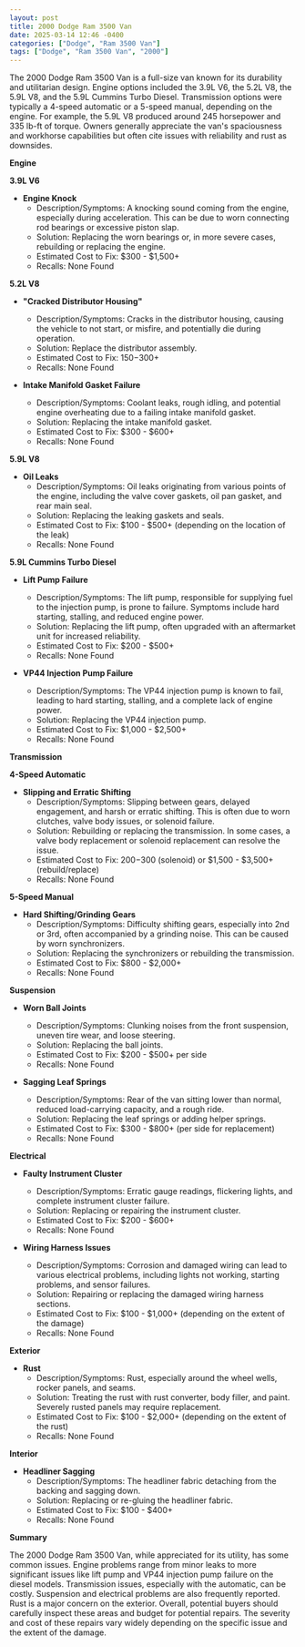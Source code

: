 ```yaml
---
layout: post
title: 2000 Dodge Ram 3500 Van
date: 2025-03-14 12:46 -0400
categories: ["Dodge", "Ram 3500 Van"]
tags: ["Dodge", "Ram 3500 Van", "2000"]
---
```

The 2000 Dodge Ram 3500 Van is a full-size van known for its durability and utilitarian design. Engine options included the 3.9L V6, the 5.2L V8, the 5.9L V8, and the 5.9L Cummins Turbo Diesel. Transmission options were typically a 4-speed automatic or a 5-speed manual, depending on the engine. For example, the 5.9L V8 produced around 245 horsepower and 335 lb-ft of torque. Owners generally appreciate the van's spaciousness and workhorse capabilities but often cite issues with reliability and rust as downsides.

**Engine**

**3.9L V6**

*   **Engine Knock**
    *   Description/Symptoms: A knocking sound coming from the engine, especially during acceleration. This can be due to worn connecting rod bearings or excessive piston slap.
    *   Solution: Replacing the worn bearings or, in more severe cases, rebuilding or replacing the engine.
    *   Estimated Cost to Fix: $300 - $1,500+
    *   Recalls: None Found

**5.2L V8**

*   **"Cracked Distributor Housing"**
    *   Description/Symptoms: Cracks in the distributor housing, causing the vehicle to not start, or misfire, and potentially die during operation.
    *   Solution: Replace the distributor assembly.
    *   Estimated Cost to Fix: $150-$300+
    *   Recalls: None Found

*   **Intake Manifold Gasket Failure**
    *   Description/Symptoms: Coolant leaks, rough idling, and potential engine overheating due to a failing intake manifold gasket.
    *   Solution: Replacing the intake manifold gasket.
    *   Estimated Cost to Fix: $300 - $600+
    *   Recalls: None Found

**5.9L V8**

*   **Oil Leaks**
    *   Description/Symptoms: Oil leaks originating from various points of the engine, including the valve cover gaskets, oil pan gasket, and rear main seal.
    *   Solution: Replacing the leaking gaskets and seals.
    *   Estimated Cost to Fix: $100 - $500+ (depending on the location of the leak)
    *   Recalls: None Found

**5.9L Cummins Turbo Diesel**

*   **Lift Pump Failure**
    *   Description/Symptoms: The lift pump, responsible for supplying fuel to the injection pump, is prone to failure. Symptoms include hard starting, stalling, and reduced engine power.
    *   Solution: Replacing the lift pump, often upgraded with an aftermarket unit for increased reliability.
    *   Estimated Cost to Fix: $200 - $500+
    *   Recalls: None Found

*   **VP44 Injection Pump Failure**
    *   Description/Symptoms: The VP44 injection pump is known to fail, leading to hard starting, stalling, and a complete lack of engine power.
    *   Solution: Replacing the VP44 injection pump.
    *   Estimated Cost to Fix: $1,000 - $2,500+
    *   Recalls: None Found

**Transmission**

**4-Speed Automatic**

*   **Slipping and Erratic Shifting**
    *   Description/Symptoms: Slipping between gears, delayed engagement, and harsh or erratic shifting. This is often due to worn clutches, valve body issues, or solenoid failure.
    *   Solution: Rebuilding or replacing the transmission. In some cases, a valve body replacement or solenoid replacement can resolve the issue.
    *   Estimated Cost to Fix: $200-$300 (solenoid) or $1,500 - $3,500+ (rebuild/replace)
    *   Recalls: None Found

**5-Speed Manual**

*   **Hard Shifting/Grinding Gears**
    *   Description/Symptoms: Difficulty shifting gears, especially into 2nd or 3rd, often accompanied by a grinding noise. This can be caused by worn synchronizers.
    *   Solution: Replacing the synchronizers or rebuilding the transmission.
    *   Estimated Cost to Fix: $800 - $2,000+
    *   Recalls: None Found

**Suspension**

*   **Worn Ball Joints**
    *   Description/Symptoms: Clunking noises from the front suspension, uneven tire wear, and loose steering.
    *   Solution: Replacing the ball joints.
    *   Estimated Cost to Fix: $200 - $500+ per side
    *   Recalls: None Found

*   **Sagging Leaf Springs**
    *   Description/Symptoms: Rear of the van sitting lower than normal, reduced load-carrying capacity, and a rough ride.
    *   Solution: Replacing the leaf springs or adding helper springs.
    *   Estimated Cost to Fix: $300 - $800+ (per side for replacement)
    *   Recalls: None Found

**Electrical**

*   **Faulty Instrument Cluster**
    *   Description/Symptoms: Erratic gauge readings, flickering lights, and complete instrument cluster failure.
    *   Solution: Replacing or repairing the instrument cluster.
    *   Estimated Cost to Fix: $200 - $600+
    *   Recalls: None Found

*   **Wiring Harness Issues**
    *   Description/Symptoms: Corrosion and damaged wiring can lead to various electrical problems, including lights not working, starting problems, and sensor failures.
    *   Solution: Repairing or replacing the damaged wiring harness sections.
    *   Estimated Cost to Fix: $100 - $1,000+ (depending on the extent of the damage)
    *   Recalls: None Found

**Exterior**

*   **Rust**
    *   Description/Symptoms: Rust, especially around the wheel wells, rocker panels, and seams.
    *   Solution: Treating the rust with rust converter, body filler, and paint. Severely rusted panels may require replacement.
    *   Estimated Cost to Fix: $100 - $2,000+ (depending on the extent of the rust)
    *   Recalls: None Found

**Interior**

*   **Headliner Sagging**
    *   Description/Symptoms: The headliner fabric detaching from the backing and sagging down.
    *   Solution: Replacing or re-gluing the headliner fabric.
    *   Estimated Cost to Fix: $100 - $400+
    *   Recalls: None Found

**Summary**

The 2000 Dodge Ram 3500 Van, while appreciated for its utility, has some common issues. Engine problems range from minor leaks to more significant issues like lift pump and VP44 injection pump failure on the diesel models. Transmission issues, especially with the automatic, can be costly. Suspension and electrical problems are also frequently reported. Rust is a major concern on the exterior. Overall, potential buyers should carefully inspect these areas and budget for potential repairs. The severity and cost of these repairs vary widely depending on the specific issue and the extent of the damage.

